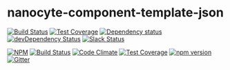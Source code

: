 # nanocyte-component-template-json

[![Build Status](https://travis-ci.org/octoblu/nanocyte-component-template-json.svg?branch=master)](https://travis-ci.org/octoblu/nanocyte-component-template-json)
[![Test Coverage](https://codecov.io/gh/octoblu/nanocyte-component-template-json/branch/master/graph/badge.svg)](https://codecov.io/gh/octoblu/nanocyte-component-template-json)
[![Dependency status](http://img.shields.io/david/octoblu/nanocyte-component-template-json.svg?style=flat)](https://david-dm.org/octoblu/nanocyte-component-template-json)
[![devDependency Status](http://img.shields.io/david/dev/octoblu/nanocyte-component-template-json.svg?style=flat)](https://david-dm.org/octoblu/nanocyte-component-template-json#info=devDependencies)
[![Slack Status](http://community-slack.octoblu.com/badge.svg)](http://community-slack.octoblu.com)

[![NPM](https://nodei.co/npm/nanocyte-component-template-json.svg?style=flat)](https://npmjs.org/package/nanocyte-component-template-json)
[![Build Status](https://travis-ci.org/octoblu/nanocyte-component-template-json.svg?branch=master)](https://travis-ci.org/octoblu/nanocyte-component-template-json)
[![Code Climate](https://codeclimate.com/github/octoblu/nanocyte-component-template-json/badges/gpa.svg)](https://codeclimate.com/github/octoblu/nanocyte-component-template-json)
[![Test Coverage](https://codeclimate.com/github/octoblu/nanocyte-component-template-json/badges/coverage.svg)](https://codeclimate.com/github/octoblu/nanocyte-component-template-json)
[![npm version](https://badge.fury.io/js/nanocyte-component-template-json.svg)](http://badge.fury.io/js/nanocyte-component-template-json)
[![Gitter](https://badges.gitter.im/octoblu/help.svg)](https://gitter.im/octoblu/help)
